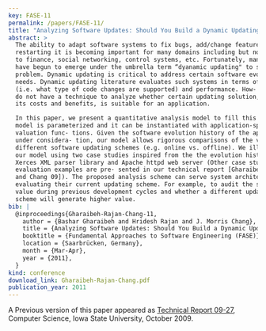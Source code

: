 ```yaml
---
key: FASE-11
permalink: /papers/FASE-11/
title: "Analyzing Software Updates: Should You Build a Dynamic Updating Infrastructure?"
abstract: >
  The ability to adapt software systems to fix bugs, add/change features without
  restarting it is becoming important for many domains including but not limited
  to finance, social networking, control systems, etc. Fortunately, many ideas
  have begun to emerge under the umbrella term “dyanamic updating" to solve this
  problem. Dynamic updating is critical to address certain software evolution
  needs. Dynamic updating literature evaluates such systems in terms of coverage
  (i.e. what type of code changes are supported) and performance. How- ever, we
  do not have a technique to analyze whether certain updating solution, based on
  its costs and benefits, is suitable for an application.

  In this paper, we present a quantitative analysis model to fill this gap. Our
  model is parameterized and it can be instantiated with application-specific
  valuation func- tions. Given the software evolution history of the application
  under considera- tion, our model allows rigorous comparisons of the value of
  different software updating schemes (e.g. online vs. offline). We illustrate
  our model using two case studies inspired from the the evolution history of
  Xerces XML parser library and Apache httpd web server (Other case studies and
  evaluation examples are pre- sented in our technical report [Gharaibeh, Rajan
  and Chang 09]). The proposed analysis scheme can serve system architects in
  evaluating their current updating scheme. For example, to audit the system’s
  value during previous development cycles and whether a different updating
  scheme will generate higher value.
bib: |
  @inproceedings{Gharaibeh-Rajan-Chang-11,
    author = {Bashar Gharaibeh and Hridesh Rajan and J. Morris Chang},
    title = {Analyzing Software Updates: Should You Build a Dynamic Updating Infrastructure?},
    booktitle = {Fundamental Approaches to Software Engineering (FASE)},
    location = {Saarbrücken, Germany},
    month = {Mar-Apr},
    year = {2011},
  }
kind: conference
download_link: Gharaibeh-Rajan-Chang.pdf
publication_year: 2011
---
```


A Previous version of this paper appeared as [Technical Report 09-27](/papers/TR-09-27/),
Computer Science, Iowa State University, October 2009.
